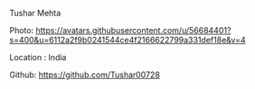 Tushar Mehta

Photo: https://avatars.githubusercontent.com/u/56684401?s=400&u=6112a2f9b0241544ce4f2166622799a331def18e&v=4

Location : India

Github: https://github.com/Tushar00728
